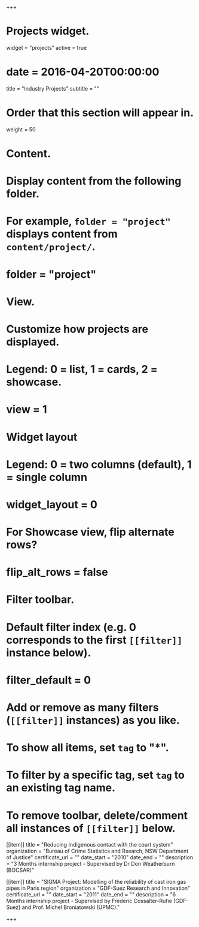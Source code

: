 +++
# Projects widget.
widget = "projects"
active = true
# date = 2016-04-20T00:00:00

title = "Industry Projects"
subtitle = ""

# Order that this section will appear in.
weight = 50

# Content.
# Display content from the following folder.
# For example, `folder = "project"` displays content from `content/project/`.
# folder = "project"

# View.
# Customize how projects are displayed.
# Legend: 0 = list, 1 = cards, 2 = showcase.
# view = 1

# Widget layout
# Legend: 0 = two columns (default), 1 = single column
# widget_layout = 0

# For Showcase view, flip alternate rows?
# flip_alt_rows = false

# Filter toolbar.

# Default filter index (e.g. 0 corresponds to the first `[[filter]]` instance below).
# filter_default = 0

# Add or remove as many filters (`[[filter]]` instances) as you like.
# To show all items, set `tag` to "*".
# To filter by a specific tag, set `tag` to an existing tag name.
# To remove toolbar, delete/comment all instances of `[[filter]]` below.
[[item]]
title = "Reducing Indigenous contact with the court system"
organization = "Bureau of Crime Statistics and Rsearch, NSW Department of Justice"
certificate_url = ""
date_start = "2010"
date_end = ""
description = "3 Months internship project - Supervised by Dr Don Weatherburn (BOCSAR)"

[[item]]
title = "SIGMA Project: Modelling of the reliability of cast iron gas pipes in Paris region"
organization = "GDF-Suez Research and Innovation"
certificate_url = ""
date_start = "2011"
date_end = ""
description = "6 Months internship project - Supervised by Frederic Cossalter-Rufie (GDF-Suez) and Prof. Michel Broniatowski (UPMC)."

+++

